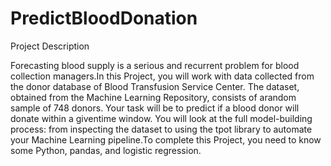 # PredictBloodDonation


Project Description

Forecasting blood supply is a serious and recurrent problem for blood collection managers.In this Project, you will work with data collected from the donor database of Blood Transfusion Service Center. The dataset, obtained from the Machine Learning Repository, consists of arandom sample of 748 donors. Your task will be to predict if a blood donor will donate within a giventime window. You will look at the full model-building process: from inspecting the dataset to using the tpot library to automate your Machine Learning pipeline.To complete this Project, you need to know some Python, pandas, and logistic regression.
